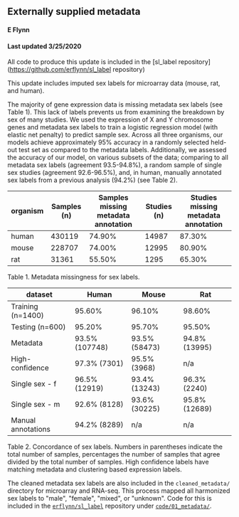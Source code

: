 ## Externally supplied metadata
#### E Flynn
#### Last updated 3/25/2020

All code to produce this update is included in the [sl_label repository](https://github.com/erflynn/sl_label repository)

This update includes imputed sex labels for microarray data (mouse, rat, and human).

The majority of gene expression data is missing metadata sex labels (see Table 1). This lack of labels prevents us from examining the breakdown by sex of many studies. We used the expression of X and Y chromosome genes and metadata sex labels to train a logistic regression model (with elastic net penalty) to predict sample sex. Across all three organisms, our models achieve approximately 95% accuracy in a randomly selected held-out test set as compared to the metadata labels. Additionally, we assessed the accuracy of our model, on various subsets of the data; comparing to all metadata sex labels (agreement 93.5-94.8%), a random sample of single sex studies (agreement 92.6-96.5%), and, in human, manually annotated sex labels from a previous analysis (94.2%) (see Table 2).  

| organism | Samples (n) | Samples missing metadata annotation | Studies (n) | Studies missing metadata annotation |
| ----- | ---- | ---- | ---- | ---- |
| human | 430119 | 74.90% | 14987 | 87.30% |
| mouse | 228707 | 74.00% | 12995 | 80.90% | 
| rat | 31361 | 55.50% | 1295 | 65.30% |
Table 1. Metadata missingness for sex labels.


| dataset | Human | Mouse | Rat |
| ----- | ---- | ---- | ---- | 
| Training (n=1400) | 95.60% | 96.10% | 98.60% |
| Testing (n=600) | 95.20% | 95.70% | 95.50% |
| Metadata | 93.5% (107748) | 93.5% (58473) | 94.8% (13995)|
| High-confidence | 97.3% (7301) | 95.5% (3968) | n/a |
| Single sex - f | 96.5% (12919) | 93.4% (13243) | 96.3% (2240) |
| Single sex - m | 92.6% (8128) | 93.6% (30225) | 95.8% (12689) |
| Manual annotations | 94.2% (8289) | n/a | n/a |

Table 2. Concordance of sex labels. Numbers in parentheses indicate the total number of samples, percentages the number of samples that agree divided by the total number of samples. High confidence labels have matching metadata and clustering based expression labels.


The cleaned metadata sex labels are also included in the `cleaned_metadata/` directory for microarray and RNA-seq. This process mapped all harmonized sex labels to "male", "female", "mixed", or "unknown". Code for this is included in the [`erflynn/sl_label`](https://github.com/erflynn/sl_label) repository under [`code/01_metadata/`](https://github.com/erflynn/sl_label/tree/bbc7f060a84598f48482f590c09b1df723d4d366/code/01_metadata). 
